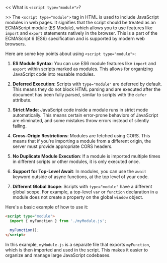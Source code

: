 
\<< What is `<script type="module">`?

\>>
The `<script type="module">` tag in HTML is used to include JavaScript modules in web pages. It signifies that the script should be treated as an ECMAScript module (ES Module), which allows you to use features like `import` and `export` statements natively in the browser. This is a part of the ECMAScript 6 (ES6) specification and is supported by modern web browsers.

Here are some key points about using `<script type="module">`:

1. **ES Module Syntax**: You can use ES6 module features like `import` and `export` within scripts marked as modules. This allows for organizing JavaScript code into reusable modules.

2. **Deferred Execution**: Scripts with `type="module"` are deferred by default. This means they do not block HTML parsing and are executed after the document has been fully parsed, similar to scripts with the `defer` attribute.

3. **Strict Mode**: JavaScript code inside a module runs in strict mode automatically. This means certain error-prone behaviors of JavaScript are eliminated, and some mistakes throw errors instead of silently failing.

4. **Cross-Origin Restrictions**: Modules are fetched using CORS. This means that if you're importing a module from a different origin, the server must provide appropriate CORS headers.

5. **No Duplicate Module Execution**: If a module is imported multiple times in different scripts or other modules, it is only executed once.

6. **Support for Top-Level Await**: In modules, you can use the `await` keyword outside of async functions, at the top level of your code.

7. **Different Global Scope**: Scripts with `type="module"` have a different global scope. For example, a top-level `var` or `function` declaration in a module does not create a property on the global `window` object.

Here's a basic example of how to use it:

```html
<script type="module">
  import { myFunction } from './myModule.js';

  myFunction();
</script>
```

In this example, `myModule.js` is a separate file that exports `myFunction`, which is then imported and used in the script. This makes it easier to organize and manage large JavaScript codebases.